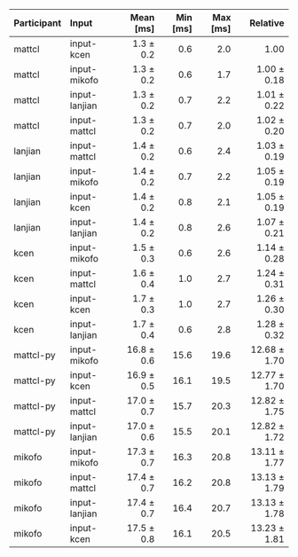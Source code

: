 | Participant | Input | Mean [ms] | Min [ms] | Max [ms] | Relative |
|:---|:---|---:|---:|---:|---:|
| mattcl | input-kcen | 1.3 ± 0.2 | 0.6 | 2.0 | 1.00 |
| mattcl | input-mikofo | 1.3 ± 0.2 | 0.6 | 1.7 | 1.00 ± 0.18 |
| mattcl | input-lanjian | 1.3 ± 0.2 | 0.7 | 2.2 | 1.01 ± 0.22 |
| mattcl | input-mattcl | 1.3 ± 0.2 | 0.7 | 2.0 | 1.02 ± 0.20 |
| lanjian | input-mattcl | 1.4 ± 0.2 | 0.6 | 2.4 | 1.03 ± 0.19 |
| lanjian | input-mikofo | 1.4 ± 0.2 | 0.7 | 2.2 | 1.05 ± 0.19 |
| lanjian | input-kcen | 1.4 ± 0.2 | 0.8 | 2.1 | 1.05 ± 0.19 |
| lanjian | input-lanjian | 1.4 ± 0.2 | 0.8 | 2.6 | 1.07 ± 0.21 |
| kcen | input-mikofo | 1.5 ± 0.3 | 0.6 | 2.6 | 1.14 ± 0.28 |
| kcen | input-mattcl | 1.6 ± 0.4 | 1.0 | 2.7 | 1.24 ± 0.31 |
| kcen | input-kcen | 1.7 ± 0.3 | 1.0 | 2.7 | 1.26 ± 0.30 |
| kcen | input-lanjian | 1.7 ± 0.4 | 0.6 | 2.8 | 1.28 ± 0.32 |
| mattcl-py | input-mikofo | 16.8 ± 0.6 | 15.6 | 19.6 | 12.68 ± 1.70 |
| mattcl-py | input-kcen | 16.9 ± 0.5 | 16.1 | 19.5 | 12.77 ± 1.70 |
| mattcl-py | input-mattcl | 17.0 ± 0.7 | 15.7 | 20.3 | 12.82 ± 1.75 |
| mattcl-py | input-lanjian | 17.0 ± 0.6 | 15.5 | 20.1 | 12.82 ± 1.72 |
| mikofo | input-mikofo | 17.3 ± 0.7 | 16.3 | 20.8 | 13.11 ± 1.77 |
| mikofo | input-mattcl | 17.4 ± 0.7 | 16.2 | 20.8 | 13.13 ± 1.79 |
| mikofo | input-lanjian | 17.4 ± 0.7 | 16.4 | 20.7 | 13.13 ± 1.78 |
| mikofo | input-kcen | 17.5 ± 0.8 | 16.1 | 20.5 | 13.23 ± 1.81 |
